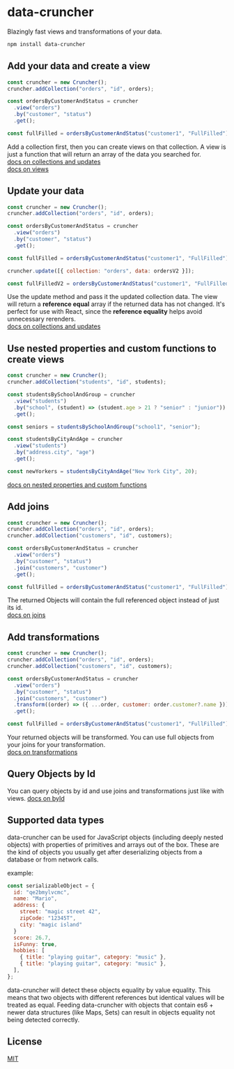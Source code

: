 # data-cruncher

Blazingly fast views and transformations of your data.

```bash
npm install data-cruncher
```

## Add your data and create a view

```js
const cruncher = new Cruncher();
cruncher.addCollection("orders", "id", orders);

const ordersByCustomerAndStatus = cruncher
  .view("orders")
  .by("customer", "status")
  .get();

const fullFilled = ordersByCustomerAndStatus("customer1", "FullFilled");
```

Add a collection first, then you can create views on that collection. A view is just a function that will return an array of the data you searched for.<br>
[docs on collections and updates](./docs/collections-and-updates.md)<br>
[docs on views](./docs/views.md)

## Update your data

```js
const cruncher = new Cruncher();
cruncher.addCollection("orders", "id", orders);

const ordersByCustomerAndStatus = cruncher
  .view("orders")
  .by("customer", "status")
  .get();

const fullFilled = ordersByCustomerAndStatus("customer1", "FullFilled");

cruncher.update([{ collection: "orders", data: ordersV2 }]);

const fullFilledV2 = ordersByCustomerAndStatus("customer1", "FullFilled");
```

Use the update method and pass it the updated collection data. The view will return a **reference equal** array if the returned data has not changed.
It's perfect for use with React, since the **reference equality** helps avoid unnecessary rerenders.<br>
[docs on collections and updates](./docs/collections-and-updates.md#update-data)

## Use nested properties and custom functions to create views

```js
const cruncher = new Cruncher();
cruncher.addCollection("students", "id", students);

const studentsBySchoolAndGroup = cruncher
  .view("students")
  .by("school", (student) => (student.age > 21 ? "senior" : "junior"))
  .get();

const seniors = studentsBySchoolAndGroup("school1", "senior");

const studentsByCityAndAge = cruncher
  .view("students")
  .by("address.city", "age")
  .get();

const newYorkers = studentsByCityAndAge("New York City", 20);
```

[docs on nested properties and custom functions](./docs/views.md#nested-properties-and-custom-functions)

## Add joins

```js
const cruncher = new Cruncher();
cruncher.addCollection("orders", "id", orders);
cruncher.addCollection("customers", "id", customers);

const ordersByCustomerAndStatus = cruncher
  .view("orders")
  .by("customer", "status")
  .join("customers", "customer")
  .get();

const fullFilled = ordersByCustomerAndStatus("customer1", "FullFilled");
```

The returned Objects will contain the full referenced object instead of just its id.<br>
[docs on joins](./docs/views.md#joins)

## Add transformations

```js
const cruncher = new Cruncher();
cruncher.addCollection("orders", "id", orders);
cruncher.addCollection("customers", "id", customers);

const ordersByCustomerAndStatus = cruncher
  .view("orders")
  .by("customer", "status")
  .join("customers", "customer")
  .transform((order) => ({ ...order, customer: order.customer?.name }))
  .get();

const fullFilled = ordersByCustomerAndStatus("customer1", "FullFilled");
```

Your returned objects will be transformed. You can use full objects from your joins for your transformation.<br>
[docs on transformations](./docs/views.md#transformations)

## Query Objects by Id

You can query objects by id and use joins and transformations just like with views.
[docs on byId](./docs/byId.md)

## Supported data types

data-cruncher can be used for JavaScript objects (including deeply nested objects) with properties of primitives and arrays out of the box. These are the kind of objects you usually get after deserializing objects from a database or from network calls.

example:

```js
const serializableObject = {
  id: "qe2bmylvcmc",
  name: "Mario",
  address: {
    street: "magic street 42",
    zipCode: "12345T",
    city: "magic island"
  }
  score: 26.7,
  isFunny: true,
  hobbies: [
    { title: "playing guitar", category: "music" },
    { title: "playing guitar", category: "music" },
  ],
};
```

data-cruncher will detect these objects equality by value equality. This means that two objects with different references but identical values will be treated as equal.
Feeding data-cruncher with objects that contain es6 + newer data structures (like Maps, Sets) can result in objects equality not being detected correctly.

## License

[MIT](./LICENSE)
